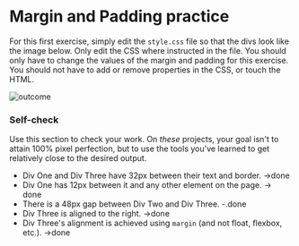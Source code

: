 # Margin and Padding practice

For this first exercise, simply edit the `style.css` file so that the divs look like the image below. Only edit the CSS where instructed in the file.  You should only have to change the values of the margin and padding for this exercise. You should not have to add or remove properties in the CSS, or touch the HTML.

![outcome](./desired-outcome.png)

### Self-check 
Use this section to check your work. On _these_ projects, your goal isn't to attain 100% pixel perfection, but to use the tools you've learned to get relatively close to the desired output.

- Div One and Div Three have 32px between their text and border. ->done
- Div One has 12px between it and any other element on the page. -> done
- There is a 48px gap between Div Two and Div Three. -.done
- Div Three is aligned to the right. ->done
- Div Three's alignment is achieved using `margin` (and not float, flexbox, etc.). ->done